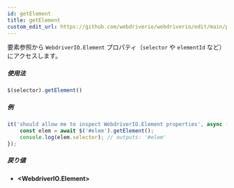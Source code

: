 ```yaml
---
id: getElement
title: getElement
custom_edit_url: https://github.com/webdriverio/webdriverio/edit/main/packages/webdriverio/src/commands/element/getElement.ts
---
```


要素参照から `WebdriverIO.Element` プロパティ（`selector` や `elementId` など）にアクセスします。

##### 使用法

```js
$(selector).getElement()
```

##### 例

```ts title="getElement.ts"
it('should allow me to inspect WebdriverIO.Element properties', async () => {
    const elem = await $('#elem').getElement();
    console.log(elem.selector); // outputs: '#elem'
});
```

##### 戻り値

- **&lt;WebdriverIO.Element&gt;**
    